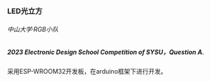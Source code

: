 ### LED光立方 
###### 中山大学·RGB小队
##### 2023 Electronic Design School Competition of SYSU，Question A.
采用ESP-WROOM32开发板，在arduino框架下进行开发。
